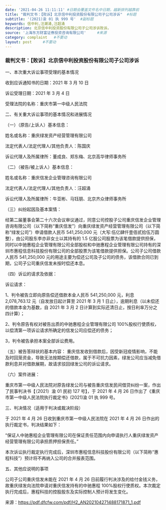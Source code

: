 ```yaml
---
date: '2021-04-26 11:11:11' #日期会覆盖文件名中日期，越新排列越靠前
title: "裁判文书：【败诉】北京信中利投资股份有限公司子公司涉诉"  #标题
subtitle: '(2021)渝 01 执 999 号'  #副标题
keywords: 信中利,汪潮涌,汪超涌
description: 北京信中利投资股份有限公司子公司涉诉败诉。
source: '上海东方财富证券投资咨询有限公司'     #来源
category: complaint   #不要动
layout: post     #不要动
---
```


### 裁判文书：【败诉】北京信中利投资股份有限公司子公司涉诉

一、本次重大诉讼事项受理的基本情况

收到应诉通知书的日期：2021 年 3 月 10 日

诉讼受理日期：2021 年 3 月 4 日

受理法院的名称：重庆市第一中级人民法院

二、有关重大诉讼事项的基本情况和进展情况

（一）（原告/上诉人）基本信息：

姓名或名称：重庆绿发资产经营管理有限公司

法定代表人/法定代理人/其他负责人：陈国庆

诉讼代理人及所属律所：董成良、郑东梅、北京高华律师事务所

（二）（被告/被上诉人）基本信息：

姓名或名称：重庆信发企业管理咨询有限公司

法定代表人/法定代理人/其他负责人：汪超涌

诉讼代理人及所属律所：牛亚彬、马钰朋、北京齐众律师事务所

（三）纠纷起因及基本案情：

经第二届董事会第二十六次会议审议通过，同意公司控股子公司重庆信发企业管理咨询有限公司（以下简称“重庆信发”）向重庆绿发资产经营管理有限公司（以下简称“绿发公司”）申请借款人民币 541,250,000 元（大写:伍亿肆仟壹佰贰拾伍万圆整），由公司股东李亦非女士以其持有的 1.5 亿股公司股票为该笔借款提供担保，同时以中驰惠程企业管理有限公司全部股权和中驰惠程企业管理有限公司持有的深圳市惠程信息科技股份有限公司的全部股票为该笔借款提供担保。公司子公司借款人民币 541,250,000 元的用途主要为偿还公司及子公司的债务，该借款合同已到期，公司子公司重庆信发未按时偿还本息。

（四）诉讼的请求及依据：

诉讼请求：

1、判令被告立即向原告偿还借款本金人民币 541,250,000 元，利息 2,078,763.12 元（自发放日起计算至 2021 年 3 月 1 日止），逾期利息（以未偿还的借款本金为基数，自 2021 年 3 月 2 日计算到实际还清日止，按日利率万分之四计算）；

2、判令原告有权对被告出质的中驰惠程企业管理有限公司 100%股权行使质权，以偿清第一项诉讼请求所确定的信发公司应偿还的债务；

3，判令被告承担本案全部诉讼费用。

（五）被告答辩状的基本内容：
重庆信发收到借款后，因受新冠疫情影响，不能及时回笼资金，导致无法按期偿还借款，属于不可抗力因素，绿发公司应当减免借款利息并对借款展期，故请求驳回绿发公司的诉讼请求。

（六）案件进展：

重庆市第一中级人民法院对原告绿发公司与被告重庆信发民间借贷纠纷一案，作出了民事判决书【（2021）渝 01 民初 127 号】，于 2021 年 4 月 26 日作出了《重庆市第一中级人民法院执行裁定书》(2021)渝 01 执 999 号。

三、判决情况（适用于判决或裁决阶段）

于 2021 年 4 月 26 日收到重庆市第一中级人民法院在 2021 年 4 月 26 日作出的执行裁定书，判决结果如下：

“保证人中驰惠程企业管理有限公司在保证责任范围内向申请执行人重庆绿发资产经营管理有限公司承担质押担保责任。”

本次诉讼执行裁定执行完成后，深圳市惠程信息科技股份有限公司（以下简称“惠程科技”）预计将不再纳入公司的合并报表范围。

五、其他应说明的事项

公司子公司重庆信发未能在 2021 年 4 月 26 日前履行判决涉及的给付金钱义务，故重庆绿发向法院申请对重庆信发持有的中驰惠程 100%股权行使质权。本次裁定执行完成后，惠程科技的控股股东及实际控制人预计将发生变化。

来源：https://pdf.dfcfw.com/pdf/H2_AN202104271488171871_1.pdf

